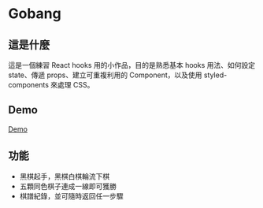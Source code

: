 # Gobang
## 這是什麼
這是一個練習 React hooks 用的小作品，目的是熟悉基本 hooks 用法、如何設定 state、傳遞 props、建立可重複利用的 Component，以及使用 styled-components 來處理 CSS。

## Demo
[Demo](https://awuuu0716.github.io/react-gobang/)

## 功能

* 黑棋起手，黑棋白棋輪流下棋
* 五顆同色棋子連成一線即可獲勝
* 棋譜紀錄，並可隨時返回任一步驟
